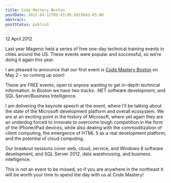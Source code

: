 ```yaml
---
title: Code Mastery Boston
postDate: 2012-04-12T08:43:05.6019043-05:00
abstract: 
postStatus: publish
---
```

12 April 2012

Last year Magenic held a series of free one-day technical training events in cities around the US. These events were popular and successful, so we’re doing it again this year.

I am pleased to announce that our first event is [Code Mastery Boston](http://codemastery.com/boston/) on May 2 – so coming up soon!

These are FREE events, open to anyone wanting to get in-depth technical information. In Boston we have two tracks: .NET software development, and SQL Server/Business Intelligence.

I am delivering the keynote speech at the event, where I’ll be talking about the state of the Microsoft development platform and overall ecosystem. We are at an exciting point in the history of Microsoft, where yet again they are an underdog forced to innovate to overcome tough competition in the form of the iPhone/iPad devices, while also dealing with the commoditization of client computing, the emergence of HTML 5 as a real development platform, and the potential of cloud computing.

Our breakout sessions cover web, cloud, service, and Windows 8 software development, and SQL Server 2012, data warehousing, and business intelligence.

This is not an event to be missed, so if you are anywhere in the northeast it will be worth your time to spend the day with us at Code Mastery!
